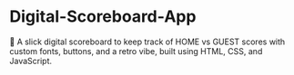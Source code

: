 # Digital-Scoreboard-App
🏀 A slick digital scoreboard to keep track of HOME vs GUEST scores with custom fonts, buttons, and a retro vibe, built using HTML, CSS, and JavaScript.

